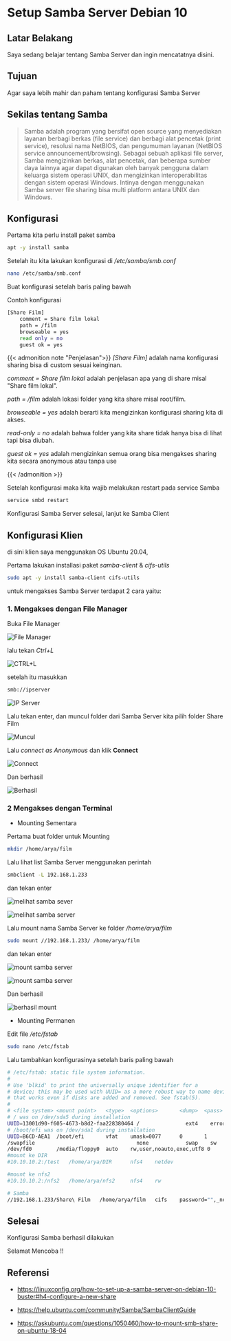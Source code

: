 # Setup Samba Server Debian 10


## Latar Belakang

Saya sedang belajar tentang Samba Server dan ingin mencatatnya disini.

## Tujuan

Agar saya lebih mahir dan paham tentang konfigurasi Samba Server

## Sekilas tentang Samba

> Samba adalah program yang bersifat open source yang menyediakan layanan berbagi berkas (file service) dan berbagi alat pencetak (print service), resolusi nama NetBIOS, dan pengumuman layanan (NetBIOS service announcement/browsing). Sebagai sebuah aplikasi file server, Samba mengizinkan berkas, alat pencetak, dan beberapa sumber daya lainnya agar dapat digunakan oleh banyak pengguna dalam keluarga sistem operasi UNIX, dan mengizinkan interoperabilitas dengan sistem operasi Windows. Intinya dengan menggunakan Samba server file sharing bisa multi platform antara UNIX dan Windows.

## Konfigurasi

Pertama kita perlu install paket samba

```bash
apt -y install samba
```

Setelah itu kita lakukan konfigurasi di */etc/samba/smb.conf*

```bash
nano /etc/samba/smb.conf
```

Buat konfigurasi setelah baris paling bawah

Contoh konfigurasi

```bash
[Share Film]
    comment = Share film lokal
    path = /film
    browseable = yes
    read only = no
    guest ok = yes
```

{{< admonition note "Penjelasan">}}
*[Share Film]* adalah nama konfigurasi sharing bisa di custom sesuai keinginan.

*comment = Share film lokal* adalah penjelasan apa yang di share misal "Share film lokal".

*path = /film* adalah lokasi folder yang kita share misal root/film.

*browseable = yes* adalah berarti kita mengizinkan konfigurasi sharing kita di akses.

*read-only = no* adalah bahwa folder yang kita share tidak hanya bisa di lihat tapi bisa diubah.

*guest ok = yes* adalah mengizinkan semua orang bisa mengakses sharing kita secara anonymous atau tanpa use

{{< /admonition >}}

Setelah konfigurasi maka kita wajib melakukan restart pada service Samba

```bash
service smbd restart
```
Konfigurasi Samba Server selesai, lanjut ke Samba Client

## Konfigurasi Klien

di sini klien saya menggunakan OS Ubuntu 20.04,

Pertama lakukan installasi paket *samba-client* & *cifs-utils*

```bash
sudo apt -y install samba-client cifs-utils
```
untuk mengakses Samba Server terdapat 2 cara yaitu:

### 1. Mengakses dengan File Manager

Buka File Manager

![File Manager](/img/smb01.png "Buka File Manager")

lalu tekan *Ctrl+L*

![CTRL+L](/img/smb02.png "tekan CTRL + L")

setelah itu masukkan

```bash
smb://ipserver
```
![IP Server](/img/smb03.png "Memasukkan IP Server")

Lalu tekan enter, dan muncul folder dari Samba Server kita pilih folder Share Film

![Muncul](/img/smb04.png "Muncul list folder")

Lalu *connect as Anonymous* dan klik **Connect**

![Connect](/img/smb05.png "Connect dengan guest")

Dan berhasil

![Berhasil](/img/smb06.png "Berhasil")

### 2 Mengakses dengan Terminal

* Mounting Sementara

Pertama buat folder untuk Mounting

```bash
mkdir /home/arya/film
```

Lalu lihat list Samba Server menggunakan perintah

```bash
smbclient -L 192.168.1.233
```
dan tekan enter

![melihat samba sever](/img/smbc01.png "Kosongi tekan enter")

![melihat samba server](/img/smbc02.png "List Samba Sever")

Lalu mount nama Samba Server ke folder */home/arya/film*

```bash
sudo mount //192.168.1.233/ /home/arya/film
```
dan tekan enter

![mount samba server](/img/smbc03.png "Memasukkan perintah")

![mount samba server](/img/smbc04.png "Kosongi tekan enter")

Dan berhasil

![berhasil mount](/img/smbc05.png "Berhasil")

* Mounting Permanen

Edit file */etc/fstab*

```bash
sudo nano /etc/fstab
```
Lalu tambahkan konfigurasinya setelah baris paling bawah

```bash
# /etc/fstab: static file system information.
#
# Use 'blkid' to print the universally unique identifier for a
# device; this may be used with UUID= as a more robust way to name devices
# that works even if disks are added and removed. See fstab(5).
#
# <file system> <mount point>   <type>  <options>       <dump>  <pass>
# / was on /dev/sda5 during installation
UUID=13001d90-f605-4673-b8d2-faa228380464 /               ext4    errors=remount-ro 0       1
# /boot/efi was on /dev/sda1 during installation
UUID=B6CD-AEA1  /boot/efi       vfat    umask=0077      0       1
/swapfile                                 none            swap    sw              0       0
/dev/fd0        /media/floppy0  auto    rw,user,noauto,exec,utf8 0       0
#mount ke DIR
#10.10.10.2:/test	/home/arya/DIR		nfs4	netdev

#mount ke nfs2
#10.10.10.2:/nfs2	/home/arya/nfs2		nfs4	rw

# Samba
//192.168.1.233/Share\ Film   /home/arya/film   cifs    password="",_netdev
```

## Selesai

Konfigurasi Samba berhasil dilakukan

Selamat Mencoba !!

## Referensi

* https://linuxconfig.org/how-to-set-up-a-samba-server-on-debian-10-buster#h4-configure-a-new-share

* https://help.ubuntu.com/community/Samba/SambaClientGuide

* https://askubuntu.com/questions/1050460/how-to-mount-smb-share-on-ubuntu-18-04

